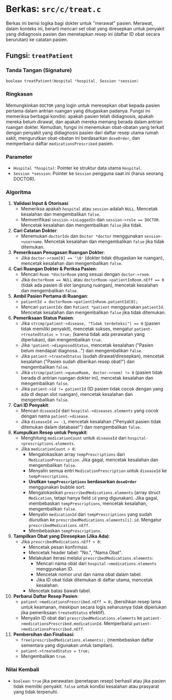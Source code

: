 # Berkas: `src/c/treat.c`

Berkas ini berisi logika bagi dokter untuk "merawat" pasien. Merawat, dalam konteks ini, berarti mencari set obat yang diresepkan untuk penyakit yang didiagnosis pasien dan menetapkan resep ini (daftar ID obat secara berurutan) ke catatan pasien.

## Fungsi: `treatPatient`

### Tanda Tangan (Signature)
```c
boolean treatPatient(Hospital *hospital, Session *session)
```

### Ringkasan
Memungkinkan `DOCTOR` yang login untuk meresepkan obat kepada pasien pertama dalam antrian ruangan yang ditugaskan padanya. Fungsi ini memeriksa berbagai kondisi: apakah pasien telah didiagnosis, apakah mereka belum dirawat, dan apakah mereka memang berada dalam antrian ruangan dokter. Kemudian, fungsi ini menemukan obat-obatan yang terkait dengan penyakit yang didiagnosis pasien dari daftar resep utama rumah sakit, mengurutkan obat-obatan ini berdasarkan `doseOrder`, dan memperbarui daftar `medicationsPrescribed` pasien.

### Parameter
*   `Hospital *hospital`: Pointer ke struktur data utama `Hospital`.
*   `Session *session`: Pointer ke `Session` pengguna saat ini (harus seorang DOCTOR).

### Algoritma
1.  **Validasi Input & Otorisasi**:
    *   Memeriksa apakah `hospital` atau `session` adalah `NULL`. Mencetak kesalahan dan mengembalikan `false`.
    *   Memverifikasi `session->isLoggedIn` dan `session->role == DOCTOR`. Mencetak kesalahan dan mengembalikan `false` jika tidak.
2.  **Cari Catatan Dokter**:
    *   Menemukan `doctorIdx` dan `Doctor *doctor` menggunakan `session->username`. Mencetak kesalahan dan mengembalikan `false` jika tidak ditemukan.
3.  **Pemeriksaan Penugasan Ruangan Dokter**:
    *   Jika `doctor->room[0] == '\0'` (dokter tidak ditugaskan ke ruangan), mencetak kesalahan dan mengembalikan `false`.
4.  **Cari Ruangan Dokter & Periksa Pasien**:
    *   Mencari `Room *doctorRoom` yang sesuai dengan `doctor->room`.
    *   Jika `doctorRoom == NULL` atau `doctorRoom->patientInRoom.nEff == 0` (tidak ada pasien di slot langsung ruangan), mencetak kesalahan dan mengembalikan `false`.
5.  **Ambil Pasien Pertama di Ruangan**:
    *   `patientId = doctorRoom->patientInRoom.patientId[0];`
    *   Mencari `patientIdx` dan `Patient *patient` menggunakan `patientId`. Mencetak kesalahan dan mengembalikan `false` jika tidak ditemukan.
6.  **Pemeriksaan Status Pasien**:
    *   Jika `strcmp(patient->disease, "Tidak terdeteksi") == 0` (pasien tidak memiliki penyakit), mencetak sukses, mengatur `patient->treatedStatus = true;` (karena tidak ada perawatan yang diperlukan), dan mengembalikan `true`.
    *   Jika `!patient->diagnosedStatus`, mencetak kesalahan ("Pasien belum mendapat diagnosa...") dan mengembalikan `false`.
    *   Jika `patient->treatedStatus` (sudah dirawat/diresepkan), mencetak kesalahan ("Pasien sudah diberikan resep obat!") dan mengembalikan `false`.
    *   Jika `strcmp(patient->queueRoom, doctor->room) != 0` (pasien tidak berada di antrian ruangan dokter ini), mencetak kesalahan dan mengembalikan `false`.
    *   Jika `patient->id != patientId` (ID pasien tidak cocok dengan yang ada di depan slot ruangan), mencetak kesalahan dan mengembalikan `false`.
7.  **Cari ID Penyakit**:
    *   Mencari `diseaseId` dari `hospital->diseases.elements` yang cocok dengan nama `patient->disease`.
    *   Jika `diseaseId == -1`, mencetak kesalahan ("Penyakit pasien tidak ditemukan dalam database!") dan mengembalikan `false`.
8.  **Kumpulkan Resep untuk Penyakit**:
    *   Menghitung `medicationCount` untuk `diseaseId` dari `hospital->prescriptions.elements`.
    *   Jika `medicationCount > 0`:
        *   Mengalokasikan array `tempPrescriptions` dari `MedicationPrescription`. Jika gagal, mencetak kesalahan dan mengembalikan `false`.
        *   Menyalin semua entri `MedicationPrescription` untuk `diseaseId` ke `tempPrescriptions`.
        *   **Urutkan `tempPrescriptions` berdasarkan `doseOrder`** menggunakan bubble sort.
        *   Mengalokasikan `prescribedMedications.elements` (array struct `Medication`, tetapi hanya field `id` yang digunakan). Jika gagal, membebaskan `tempPrescriptions`, mencetak kesalahan, mengembalikan `false`.
        *   Menyalin `medicationId` dari `tempPrescriptions` yang sudah diurutkan ke `prescribedMedications.elements[i].id`. Mengatur `prescribedMedications.nEff`.
        *   Membebaskan `tempPrescriptions`.
9.  **Tampilkan Obat yang Diresepkan (Jika Ada)**:
    *   Jika `prescribedMedications.nEff > 0`:
        *   Mencetak pesan konfirmasi.
        *   Mencetak header tabel: "No.", "Nama Obat".
        *   Melakukan iterasi melalui `prescribedMedications.elements`:
            *   Mencari nama obat dari `hospital->medications.elements` menggunakan ID.
            *   Mencetak nomor urut dan nama obat dalam tabel.
            *   Jika ID obat tidak ditemukan di daftar utama, mencetak kesalahan.
        *   Mencetak batas bawah tabel.
10. **Perbarui Daftar Resep Pasien**:
    *   `patient->medicationsPrescribed.nEff = 0;` (bersihkan resep lama untuk keamanan, meskipun secara logis seharusnya tidak diperlukan jika pemeriksaan `treatedStatus` efektif).
    *   Menyalin ID obat dari `prescribedMedications.elements` ke `patient->medicationsPrescribed.medicationId`. Memperbarui `patient->medicationsPrescribed.nEff`.
11. **Pembersihan dan Finalisasi**:
    *   `free(prescribedMedications.elements);` (membebaskan daftar sementara yang digunakan untuk tampilan).
    *   `patient->treatedStatus = true;`
    *   Mengembalikan `true`.

### Nilai Kembali
*   `boolean`: `true` jika perawatan (penetapan resep) berhasil atau jika pasien tidak memiliki penyakit. `false` untuk kondisi kesalahan atau prasyarat yang tidak terpenuhi.
